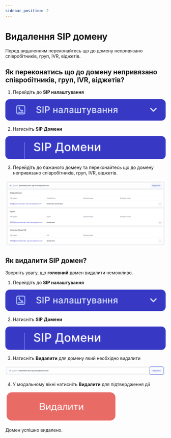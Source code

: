 ```yaml
---
sidebar_position: 2
---
```


# Видалення SIP домену

Перед видаленням переконайтесь що до домену непривязано співробітників, груп, IVR, віджетів.

## Як переконатись що до домену непривязано співробітників, груп, IVR, віджетів?
1. Перейдіть до **SIP налаштування**

![](../../img/sip-domains/sidebar-sip-settings-tab.svg)

2. Натисніть **SIP Домени**

![](../../img/sip-domains/sidebar-sip-domains-tab.svg)

3. Перейдіть до бажаного домену та переконайтесь що до домену непривязано співробітників, груп, IVR, віджетів.

![](../../img/sip-domains/domain-block.svg)

## Як видалити SIP домен?
Зверніть увагу, що **головний** домен видалити неможливо.

1. Перейдіть до **SIP налаштування**

![](../../img/sip-domains/sidebar-sip-settings-tab.svg)

2. Натисніть **SIP Домени**

![](../../img/sip-domains/sidebar-sip-domains-tab.svg)

3. Натисніть **Видалити** для домену який необхідно видалити

![](../../img/sip-domains/delete-domen-button.svg)

4. У модальному вікні натисніть **Видалити** для підтвердження дії

![](../../img/widgets/callback-widget/delete-callback/call-back-modal-delete-button.svg)

Домен успішно видалено.